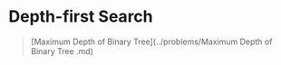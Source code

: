 # Depth-first Search

> [Maximum Depth of Binary Tree](../problems/Maximum Depth of Binary Tree .md)
